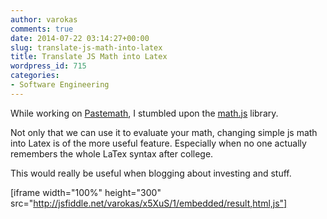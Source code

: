 ```yaml
---
author: varokas
comments: true
date: 2014-07-22 03:14:27+00:00
slug: translate-js-math-into-latex
title: Translate JS Math into Latex
wordpress_id: 715
categories:
- Software Engineering
---
```


While working on [Pastemath](http://pastemath.varokas.com), I stumbled upon the [math.js](http://mathjs.org/) library. 
<!--more-->

Not only that we can use it to evaluate your math, changing simple js math into Latex is of the more useful feature. Especially when no one actually remembers the whole LaTex syntax after college.

This would really be useful when blogging about investing and stuff.

[iframe width="100%" height="300" src="http://jsfiddle.net/varokas/x5XuS/1/embedded/result,html,js"]
